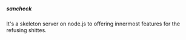 ##### sancheck
It's a skeleton server on node.js to offering innermost features for the refusing shittes.
